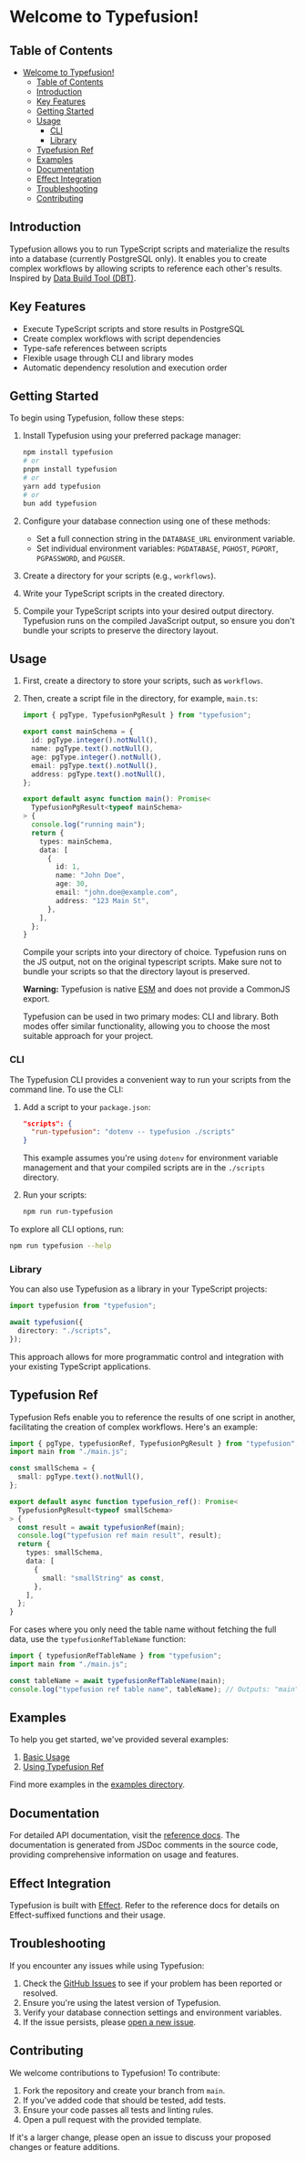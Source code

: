 # Welcome to Typefusion!

<!-- TODO codecov badge -->

## Table of Contents

- [Welcome to Typefusion!](#welcome-to-typefusion)
  - [Table of Contents](#table-of-contents)
  - [Introduction](#introduction)
  - [Key Features](#key-features)
  - [Getting Started](#getting-started)
  - [Usage](#usage)
    - [CLI](#cli)
    - [Library](#library)
  - [Typefusion Ref](#typefusion-ref)
  - [Examples](#examples)
  - [Documentation](#documentation)
  - [Effect Integration](#effect-integration)
  - [Troubleshooting](#troubleshooting)
  - [Contributing](#contributing)

## Introduction

Typefusion allows you to run TypeScript scripts and materialize the results into a database (currently PostgreSQL only). It enables you to create complex workflows by allowing scripts to reference each other's results. Inspired by [Data Build Tool (DBT)](https://www.getdbt.com/).

## Key Features

- Execute TypeScript scripts and store results in PostgreSQL
- Create complex workflows with script dependencies
- Type-safe references between scripts
- Flexible usage through CLI and library modes
- Automatic dependency resolution and execution order

## Getting Started

To begin using Typefusion, follow these steps:

1. Install Typefusion using your preferred package manager:

   ```sh
   npm install typefusion
   # or
   pnpm install typefusion
   # or
   yarn add typefusion
   # or
   bun add typefusion
   ```

2. Configure your database connection using one of these methods:

   - Set a full connection string in the `DATABASE_URL` environment variable.
   - Set individual environment variables: `PGDATABASE`, `PGHOST`, `PGPORT`, `PGPASSWORD`, and `PGUSER`.

3. Create a directory for your scripts (e.g., `workflows`).

4. Write your TypeScript scripts in the created directory.

5. Compile your TypeScript scripts into your desired output directory. Typefusion runs on the compiled JavaScript output, so ensure you don't bundle your scripts to preserve the directory layout.

## Usage

1. First, create a directory to store your scripts, such as `workflows`.

2. Then, create a script file in the directory, for example, `main.ts`:

   ```ts
   import { pgType, TypefusionPgResult } from "typefusion";

   export const mainSchema = {
     id: pgType.integer().notNull(),
     name: pgType.text().notNull(),
     age: pgType.integer().notNull(),
     email: pgType.text().notNull(),
     address: pgType.text().notNull(),
   };

   export default async function main(): Promise<
     TypefusionPgResult<typeof mainSchema>
   > {
     console.log("running main");
     return {
       types: mainSchema,
       data: [
         {
           id: 1,
           name: "John Doe",
           age: 30,
           email: "john.doe@example.com",
           address: "123 Main St",
         },
       ],
     };
   }
   ```

   Compile your scripts into your directory of choice. Typefusion runs on the JS output, not on the original typescript scripts. Make sure not to bundle your scripts so that the directory layout is preserved.

   **Warning:** Typefusion is native [ESM](https://developer.mozilla.org/en-US/docs/Web/JavaScript/Guide/Modules) and does not provide a CommonJS export.

   Typefusion can be used in two primary modes: CLI and library. Both modes offer similar functionality, allowing you to choose the most suitable approach for your project.

### CLI

The Typefusion CLI provides a convenient way to run your scripts from the command line. To use the CLI:

1. Add a script to your `package.json`:

   ```json
   "scripts": {
     "run-typefusion": "dotenv -- typefusion ./scripts"
   }
   ```

   This example assumes you're using `dotenv` for environment variable management and that your compiled scripts are in the `./scripts` directory.

2. Run your scripts:

   ```sh
   npm run run-typefusion
   ```

To explore all CLI options, run:

```sh
npm run typefusion --help
```

### Library

You can also use Typefusion as a library in your TypeScript projects:

```ts
import typefusion from "typefusion";

await typefusion({
  directory: "./scripts",
});
```

This approach allows for more programmatic control and integration with your existing TypeScript applications.

## Typefusion Ref

Typefusion Refs enable you to reference the results of one script in another, facilitating the creation of complex workflows. Here's an example:

```ts
import { pgType, typefusionRef, TypefusionPgResult } from "typefusion";
import main from "./main.js";

const smallSchema = {
  small: pgType.text().notNull(),
};

export default async function typefusion_ref(): Promise<
  TypefusionPgResult<typeof smallSchema>
> {
  const result = await typefusionRef(main);
  console.log("typefusion ref main result", result);
  return {
    types: smallSchema,
    data: [
      {
        small: "smallString" as const,
      },
    ],
  };
}
```

For cases where you only need the table name without fetching the full data, use the `typefusionRefTableName` function:

```ts
import { typefusionRefTableName } from "typefusion";
import main from "./main.js";

const tableName = await typefusionRefTableName(main);
console.log("typefusion ref table name", tableName); // Outputs: "main"
```

## Examples

To help you get started, we've provided several examples:

1. [Basic Usage](packages/typefusion/example/main.ts)
2. [Using Typefusion Ref](packages/typefusion/example/options/typefusion_pg_result.ts)

Find more examples in the [examples directory](packages/typefusion/example).

## Documentation

For detailed API documentation, visit the [reference docs](https://aniravi24.github.io/typefusion). The documentation is generated from JSDoc comments in the source code, providing comprehensive information on usage and features.

## Effect Integration

Typefusion is built with [Effect](https://effect.website). Refer to the reference docs for details on Effect-suffixed functions and their usage.

## Troubleshooting

If you encounter any issues while using Typefusion:

1. Check the [GitHub Issues](https://github.com/aniravi24/typefusion/issues) to see if your problem has been reported or resolved.
2. Ensure you're using the latest version of Typefusion.
3. Verify your database connection settings and environment variables.
4. If the issue persists, please [open a new issue](https://github.com/aniravi24/typefusion/issues/new).

## Contributing

We welcome contributions to Typefusion! To contribute:

1. Fork the repository and create your branch from `main`.
2. If you've added code that should be tested, add tests.
3. Ensure your code passes all tests and linting rules.
4. Open a pull request with the provided template.

If it's a larger change, please open an issue to discuss your proposed changes or feature additions.
